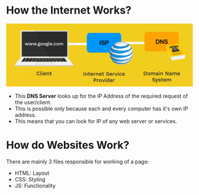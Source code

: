 # How the Internet Works?

![image showing how client access info over internet](images/image.png)
- This **DNS Server** looks up for the IP Address of the required request of the user/client.
- This is possible only because each and every computer has it's own IP address.
- This means that you can look for IP of any web server or services.

# How do Websites Work?

There are mainly 3 files responsible for working of a page:
- HTML: Layout
- CSS: Styling
- JS: Functionality
